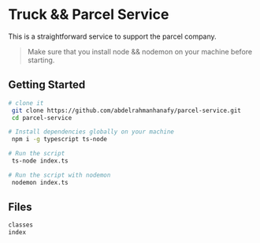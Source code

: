 # Truck && Parcel Service

This is a straightforward service to support the parcel company.

> Make sure that you install node && nodemon on your machine before starting.

## Getting Started

```sh
# clone it
 git clone https://github.com/abdelrahmanhanafy/parcel-service.git
 cd parcel-service

# Install dependencies globally on your machine
 npm i -g typescript ts-node

# Run the script
 ts-node index.ts

# Run the script with nodemon
 nodemon index.ts

```

## Files

```sh
classes
index
```
